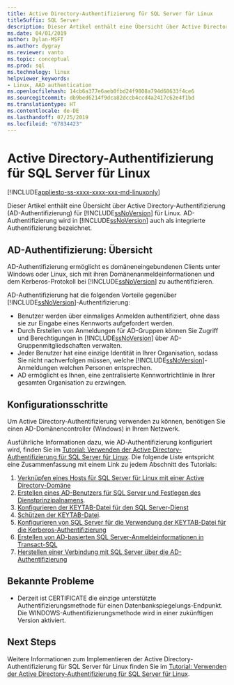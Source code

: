 ```yaml
---
title: Active Directory-Authentifizierung für SQL Server für Linux
titleSuffix: SQL Server
description: Dieser Artikel enthält eine Übersicht über Active Directory-Authentifizierung für SQL Server für Linux.
ms.date: 04/01/2019
author: Dylan-MSFT
ms.author: dygray
ms.reviewer: vanto
ms.topic: conceptual
ms.prod: sql
ms.technology: linux
helpviewer_keywords:
- Linux, AAD authentication
ms.openlocfilehash: 14cb6a377e6aeb0fbd24f9808a794d68633f4ce6
ms.sourcegitcommit: db9bed6214f9dca82dccb4ccd4a2417c62e4f1bd
ms.translationtype: HT
ms.contentlocale: de-DE
ms.lasthandoff: 07/25/2019
ms.locfileid: "67834423"
---
```

# <a name="active-directory-authentication-for-sql-server-on-linux"></a>Active Directory-Authentifizierung für SQL Server für Linux

[!INCLUDE[appliesto-ss-xxxx-xxxx-xxx-md-linuxonly](../includes/appliesto-ss-xxxx-xxxx-xxx-md-linuxonly.md)]

Dieser Artikel enthält eine Übersicht über Active Directory-Authentifizierung (AD-Authentifizierung) für [!INCLUDE[ssNoVersion](../includes/ssnoversion-md.md)] für Linux. AD-Authentifizierung wird in [!INCLUDE[ssNoVersion](../includes/ssnoversion-md.md)] auch als integrierte Authentifizierung bezeichnet. 

## <a name="ad-authentication-overview"></a>AD-Authentifizierung: Übersicht

AD-Authentifizierung ermöglicht es domäneneingebundenen Clients unter Windows oder Linux, sich mit ihren Domänenanmeldeinformationen und dem Kerberos-Protokoll bei [!INCLUDE[ssNoVersion](../includes/ssnoversion-md.md)] zu authentifizieren.

AD-Authentifizierung hat die folgenden Vorteile gegenüber [!INCLUDE[ssNoVersion](../includes/ssnoversion-md.md)]-Authentifizierung:

- Benutzer werden über einmaliges Anmelden authentifiziert, ohne dass sie zur Eingabe eines Kennworts aufgefordert werden.   
- Durch Erstellen von Anmeldungen für AD-Gruppen können Sie Zugriff und Berechtigungen in [!INCLUDE[ssNoVersion](../includes/ssnoversion-md.md)] über AD-Gruppenmitgliedschaften verwalten.  
- Jeder Benutzer hat eine einzige Identität in Ihrer Organisation, sodass Sie nicht nachverfolgen müssen, welche [!INCLUDE[ssNoVersion](../includes/ssnoversion-md.md)]-Anmeldungen welchen Personen entsprechen.   
- AD ermöglicht es Ihnen, eine zentralisierte Kennwortrichtlinie in Ihrer gesamten Organisation zu erzwingen.   

## <a name="configuration-steps"></a>Konfigurationsschritte

Um Active Directory-Authentifizierung verwenden zu können, benötigen Sie einen AD-Domänencontroller (Windows) in Ihrem Netzwerk.

Ausführliche Informationen dazu, wie AD-Authentifizierung konfiguriert wird, finden Sie im [Tutorial: Verwenden der Active Directory-Authentifizierung für SQL Server für Linux](sql-server-linux-active-directory-authentication.md). Die folgende Liste entspricht eine Zusammenfassung mit einem Link zu jedem Abschnitt des Tutorials:

1. [Verknüpfen eines Hosts für SQL Server für Linux mit einer Active Directory-Domäne](sql-server-linux-active-directory-join-domain.md)
1. [Erstellen eines AD-Benutzers für SQL Server und Festlegen des Dienstprinzipalnamens](sql-server-linux-active-directory-authentication.md#createuser).
1. [Konfigurieren der KEYTAB-Datei für den SQL Server-Dienst](sql-server-linux-active-directory-authentication.md#configurekeytab)
1. [Schützen der KEYTAB-Datei](sql-server-linux-active-directory-authentication.md#securekeytab).
1. [Konfigurieren von SQL Server für die Verwendung der KEYTAB-Datei für die Kerberos-Authentifizierung](sql-server-linux-active-directory-authentication.md#keytabkerberos)
1. [Erstellen von AD-basierten SQL Server-Anmeldeinformationen in Transact-SQL](sql-server-linux-active-directory-authentication.md#createsqllogins)
1. [Herstellen einer Verbindung mit SQL Server über die AD-Authentifizierung](sql-server-linux-active-directory-authentication.md#connect)

## <a name="known-issues"></a>Bekannte Probleme

- Derzeit ist CERTIFICATE die einzige unterstützte Authentifizierungsmethode für einen Datenbankspiegelungs-Endpunkt. Die WINDOWS-Authentifizierungsmethode wird in einer zukünftigen Version aktiviert.

## <a name="next-steps"></a>Next Steps

Weitere Informationen zum Implementieren der Active Directory-Authentifizierung für SQL Server für Linux finden Sie im [Tutorial: Verwenden der Active Directory-Authentifizierung für SQL Server für Linux](sql-server-linux-active-directory-authentication.md).
